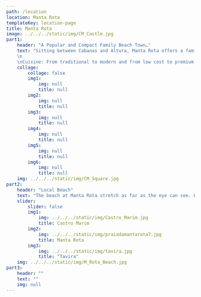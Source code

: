 ```yaml
---
path: /location
location: Manta Rota
templateKey: location-page
title: Manta Rota
image: ../../../static/img/CM_Castle.jpg
part1: 
    header: "A Popular and Compact Family Beach Town…"
    text: "Sitting between Cabanas and Altura, Manta Rota offers a family atmosphere within a low rise, uncommercialised setting. Tremendous expansive golden sands, backed by impressive dunes, have deservingly been awarded the Blue Flag accolade, while an ample sprinkling of cafes, bars, restaurants and mini-markets provide for all needs. With all this on offer, it’s easy to see why Manta Rota is a firm favourite for the Portuguese, who surely know a thing or two about great beach destinations! In the summer months, there are activities at the beach as well as market stalls and open-air entertainments in the evening, whilst out of season, Manta Rota is a charming and laid-back destination! Manta Rota is the ideal place to experience a typical Portuguese holiday, with only the beach for company during the day.
    \n
    \nCuisine: From traditional to modern and from low cost to premium, all tastes and pockets are catered for with fresh flavoursome seafood being the star attraction on many a menu."
    collage:
        collage: false
        img1: 
            img: null
            title: null
        img2: 
            img: null
            title: null
        img3: 
            img: null
            title: null
        img4: 
            img: null
            title: null
        img5: 
            img: null
            title: null
        img6: 
            img: null
            title: null
    img: ../../../static/img/CM_Square.jpg
part2:
    header: "Local Beach"
    text: "The beach at Manta Rota stretch as far as the eye can see. With excellent facilities, easy access, car parking, sunbeds and parasols all available, then a day at the beach is assured in fine style! Amenities on offer include sunbeds, shade, and some water sports in high season. For those who enjoy walking, the coastline is long and easy to navigate with the neighbouring resorts of Praia Verde and Monte Gordo all within around 30 minutes walk."
    slider:
        slider: false
        img1: 
            img: ../../../static/img/Castro_Marim.jpg
            title: Castro Marim
        img2: 
            img: ../../../static/img/praiadamantarota7.jpg
            title: Manta Rota
        img3: 
            img: ../../../static/img/tavira.jpg
            title: "Tavira"
    img: ../../../static/img/M_Rota_Beach.jpg
part3:
    header: ""
    text: ""
    img: null
---
```

